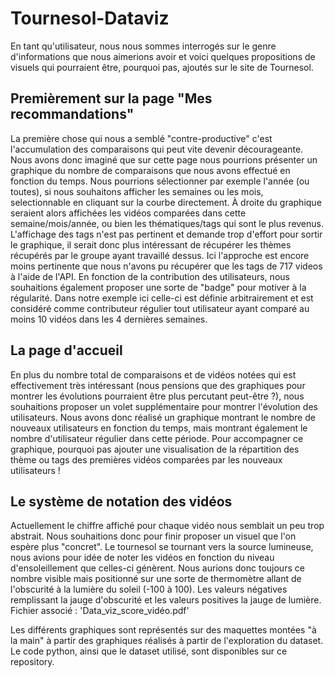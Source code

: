 # Tournesol-Dataviz

En tant qu'utilisateur, nous nous sommes interrogés sur le genre d'informations que nous aimerions avoir et voici quelques propositions de visuels qui pourraient être, pourquoi pas, ajoutés sur le site de Tournesol.

## Premièrement sur la page "Mes recommandations"
La première chose qui nous a semblé "contre-productive" c'est l'accumulation des comparaisons qui peut vite devenir décourageante. Nous avons donc imaginé que sur cette page nous pourrions présenter un graphique du nombre de comparaisons que nous avons effectué en fonction du temps. Nous pourrions sélectionner par exemple l'année (ou toutes), si nous souhaitons afficher les semaines ou les mois, selectionnable en cliquant sur la courbe directement. À droite du graphique seraient alors affichées les vidéos comparées dans cette semaine/mois/année, ou bien les thématiques/tags qui sont le plus revenus. L'affichage des tags n'est pas pertinent et demande trop d'effort pour sortir le graphique, il serait donc plus intéressant de récupérer les thèmes récupérés par le groupe ayant travaillé dessus. Ici l'approche est encore moins pertinente que nous n'avons pu récupérer que les tags de 717 videos à l'aide de l'API.
En fonction de la contribution des utilisateurs, nous souhaitions également proposer une sorte de "badge" pour motiver à la régularité. Dans notre exemple ici celle-ci est définie arbitrairement et est considéré comme contributeur régulier tout utilisateur ayant comparé au moins 10 vidéos dans les 4 dernières semaines.

## La page d'accueil
En plus du nombre total de comparaisons et de vidéos notées qui est effectivement très intéressant (nous pensions que des graphiques pour montrer les évolutions pourraient être plus percutant peut-être ?), nous souhaitions proposer un volet supplémentaire pour montrer l'évolution des utilisateurs. Nous avons donc réalisé un graphique montrant le nombre de nouveaux utilisateurs en fonction du temps, mais montrant également le nombre d'utilisateur régulier dans cette période. Pour accompagner ce graphique, pourquoi pas ajouter une visualisation de la répartition des thème ou tags des premières vidéos comparées par les nouveaux utilisateurs !

## Le système de notation des vidéos
Actuellement le chiffre affiché pour chaque vidéo nous semblait un peu trop abstrait. Nous souhaitions donc pour finir proposer un visuel que l'on espère plus "concret". Le tournesol se tournant vers la source lumineuse, nous avions pour idée de noter les vidéos en fonction du niveau d'ensoleillement que celles-ci génèrent. Nous aurions donc toujours ce nombre visible mais positionné sur une sorte de thermomètre allant de l'obscurité à la lumière du soleil (-100 à 100). Les valeurs négatives remplissant la jauge d'obscurité et les valeurs positives la jauge de lumière.
Fichier associé : 'Data_viz_score_vidéo.pdf'

Les différents graphiques sont représentés sur des maquettes montées "à la main" à partir des graphiques réalisés à partir de l'exploration du dataset. Le code python, ainsi que le dataset utilisé, sont disponibles sur ce repository.
